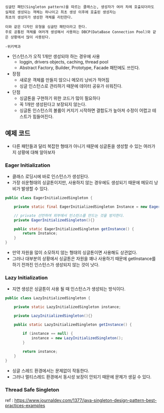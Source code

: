 ```
싱글턴 패턴(Singleton pattern)을 따르는 클래스는, 생성자가 여러 차례 호출되더라도 
실제로 생성되는 객체는 하나이고 최초 생성 이후에 호출된 생성자는 
최초의 생성자가 생성한 객체를 리턴한다. 

이와 같은 디자인 유형을 싱글턴 패턴이라고 한다. 
주로 공통된 객체를 여러개 생성해서 사용하는 DBCP(DataBase Connection Pool)와 같은 상황에서 많이 사용된다.

-위키백과
```

- 인스턴스가 오직 1개만 생성되야 하는 경우에 사용
  - loggin, drivers objects, caching, thread pool
  - Abstract Factory, Builder, Prototype, Facade 패턴에도 쓰인다.
- 장점
  - 새로운 객체를 만들지 않으니 메모리 낭비가 적어짐
  - 싱글 인스턴스로 관리하기 때문에 데이터 공유가 쉬워진다.
- 단점
  - 싱글톤을 구현하기 위한 코드가 많이 필요하다
  - 꼭 1개만 생성된다고 보장되지 않는다.
  - 싱글톤 인스턴스의 볼륨이 커지기 시작하면 결합도가 높아져 수정이 어렵고 테스트가 힘들어진다.





## 예제 코드

- 다른 패턴들과 달리 복잡한 형태가 아니기 때문에 싱글톤을 생성할 수 있는 여러가지 상황에 대해 알아보자





### Eager Initialization

- 클래스 로딩시에 바로 인스턴스가 생성된다.
- 가장 쉬운형태의 싱글톤이지만, 사용하지 않는 경우에도 생성되기 때문에 메모리 낭비가 발생할 수 있다.

```java
public class EagerInitializedSingleton {

    private static final EagerInitializedSingleton Instance = new EagerInitializedSingleton();

    // private 선언하여 외부에서 인스턴스를 만드는 것을 방지한다.
    private EagerInitializedSingleton(){}

    public static EagerInitializedSingleton getInstance() {
        return Instance;
    }
}
```

- 만약 자원을 많이 소모하지 않는 형태의 싱글톤이면 사용해도 상관없다.
- 그러나 대부분의 상황에서 싱글톤은 자원을 꽤나 사용하기 때문에 getInstance를 하기 전까진 인스턴스가 생성되지 않는 것이 낫다.



### Lazy Initialization

- 지연 생성은 싱글톤이 사용 될 때 인스턴스가 생성되는 방식이다.

```java
public class LazyInitializedSingleton {

    private static LazyInitializedSingleton instance;

    private LazyInitializedSingleton(){}

    public static LazyInitializedSingleton getInstance() {

        if (instance == null) {
            instance = new LazyInitializedSingleton();
        }
        
        return instance;
    }
}
```

- 싱글 스레드 환경에서는 문제없이 작동한다.
- 그러나 멀티스레드 환경에서 동시성 보장이 안되기 때문에 문제가 생길 수 있다.



### Thread Safe Singleton





ref : https://www.journaldev.com/1377/java-singleton-design-pattern-best-practices-examples
